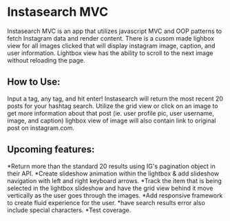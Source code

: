 # Instasearch MVC

Instasearch MVC is an app that utilizes javascript MVC and OOP patterns to fetch Instagram data and render content. 
There is a cusom made lighbox view for all images clicked that will display instagram image, caption, and user information. 
Lightbox view has the ability to scroll to the next image without reloading the page. 

## How to Use:
Input a tag, any tag, and hit enter!
Instasearch will return the most recent 20 posts for your hashtag search.
Utilize the grid view or click on an image to get more information about that post (ie. user profile pic, user username, image, and caption)
lighbox view of image will also contain link to original post on instagram.com.




## Upcoming features:

*Return more than the standard 20 results using IG's pagination object in their API.
*Create slideshow animation within the lightbox & add slideshow navigation with left and right keyboard arrows.
*Track the item that is being selected in the lightbox slideshow and have the grid view behind it move vertically as the user goes through the images.
*Add responsive framework to create fluid experience for the user. 
*have search results error also include special characters.
*Test coverage.


